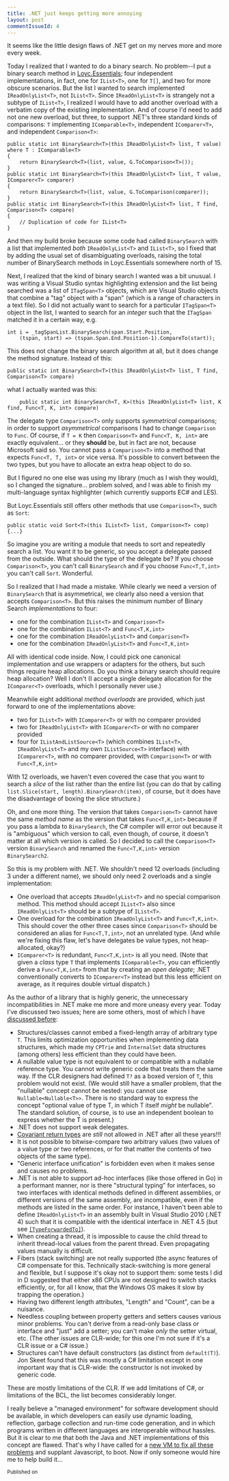 ```yaml
---
title: .NET just keeps getting more annoying
layout: post
commentIssueId: 4
---
```

It seems like the little design flaws of .NET get on my nerves more and more every week.

Today I realized that I wanted to do a binary search. No problem--I put a binary search method in [Loyc.Essentials](https://github.com/qwertie/Loyc/tree/master/Src/Loyc.Essentials); four independent implementations, in fact, one for `IList<T>`, one for `T[]`, and two for more obscure scenarios. But the list I wanted to search implemented `IReadOnlyList<T>`, not `IList<T>`. Since `IReadOnlyList<T>` is strangely not a subtype of `IList<T>`, I realized I would have to add another overload with a verbatim copy of the existing implementation. And of course I'd need to add not one new overload, but three, to support .NET's three standard kinds of comparisons: `T` implementing `IComparable<T>`, independent `IComparer<T>`, and independent `Comparison<T>`:

    public static int BinarySearch<T>(this IReadOnlyList<T> list, T value) where T : IComparable<T>
    {
        return BinarySearch<T>(list, value, G.ToComparison<T>());
    }
    public static int BinarySearch<T>(this IReadOnlyList<T> list, T value, IComparer<T> comparer)
    {
        return BinarySearch<T>(list, value, G.ToComparison(comparer));
    }
    public static int BinarySearch<T>(this IReadOnlyList<T> list, T find, Comparison<T> compare)
    {
        // Duplication of code for IList<T>
    }

And then my build broke because some code had called `BinarySearch` with a list that implemented _both_ `IReadOnlyList<T>` and `IList<T>`, so I fixed that by adding the usual set of disambiguating overloads, raising the total number of BinarySearch methods in Loyc.Essentials somewhere north of 15.

Next, I realized that the kind of binary search I wanted was a bit unusual. I was writing a Visual Studio syntax highlighting extension and the list being searched was a list of `ITagSpan<T>` objects, which are Visual Studio objects that combine a "tag" object with a "span" (which is a range of characters in a text file). So I did not actually want to search for a particular `ITagSpan<T>` object in the list, I wanted to search for an _integer_ such that the `ITagSpan` matched it in a certain way, e.g.

    int i = _tagSpanList.BinarySearch(span.Start.Position, 
        (tspan, start) => (tspan.Span.End.Position-1).CompareTo(start));

This does not change the binary search algorithm at all, but it does change the method signature. Instead of this:

    public static int BinarySearch<T>(this IReadOnlyList<T> list, T find, Comparison<T> compare)

what I actually wanted was this:

		public static int BinarySearch<T, K>(this IReadOnlyList<T> list, K find, Func<T, K, int> compare)

The delegate type `Comparison<T>` only supports _symmetrical_ comparisons; in order to support _asymmetrical_ comparisons I had to change `Comparison` to `Func`. Of course, if `T = K` then `Comparison<T>` and `Func<T, K, int>` are exactly equivalent... or they __should__ be, but in fact are not, because Microsoft said so. You cannot pass a `Comparison<T>` into a method that expects `Func<T, T, int>` or vice versa. It's possible to convert between the two types, but you have to allocate an extra heap object to do so.

But I figured no one else was using my library (much as I wish they would), so I changed the signature... problem solved, and I was able to finish my multi-language syntax highlighter (which currently supports EC# and LES).

But Loyc.Essentials still offers other methods that use `Comparison<T>`, such as `Sort`:

    public static void Sort<T>(this IList<T> list, Comparison<T> comp) {...}

So imagine you are writing a module that needs to sort and repeatedly search a list. You want it to be generic, so you accept a delegate passed from the outside. What should the type of the delegate be? If you choose `Comparison<T>`, you can't call `BinarySearch` and if you choose `Func<T,T,int>` you can't call `Sort`. Wonderful.

So I realized that I had made a mistake. While clearly we need a version of `BinarySearch` that is asymmetrical, we clearly also need a version that accepts `Comparison<T>`. But this raises the minimum number of Binary Search _implementations_ to four:

- one for the combination `IList<T>` and `Comparison<T>`
- one for the combination `IList<T>` and `Func<T,K,int>`
- one for the combination `IReadOnlyList<T>` and `Comparison<T>`
- one for the combination `IReadOnlyList<T>` and `Func<T,K,int>`

All with identical code inside. Now, I could pick one canonical implementation and use wrappers or adapters for the others, but such things require heap allocations. Do you think a binary search should require heap allocation? Well I don't (I accept a single delegate allocation for the `IComparer<T>` overloads, which I personally never use.)

Meanwhile eight additional _method overloads_ are provided, which just forward to one of the implementations above:

- two for `IList<T>` with `IComparer<T>` or with no comparer provided
- two for `IReadOnlyList<T>` with `IComparer<T>` or with no comparer provided
- four for `IListAndListSource<T>` (which combines `IList<T>`, `IReadOnlyList<T>` and my own `IListSource<T>` interface) with `IComparer<T>`, with no comparer provided, with `Comparison<T>` or with `Func<T,K,int>`

With 12 overloads, we haven't even covered the case that you want to search a _slice_ of the list rather than the entire list (you can do that by calling `list.Slice(start, length).BinarySearch(item)`, of course, but it does have the disadvantage of boxing the slice structure.)

Oh, and one more thing. The version that takes `Comparison<T>` cannot have the same _method name_ as the version that takes `Func<T,K,int>` because if you pass a lambda to `BinarySearch`, the C# compiler will error out because it is "ambiguous" which version to call, even though, of course, it doesn't matter at all which version is called. So I decided to call the `Comparison<T>` version `BinarySearch` and renamed the `Func<T,K,int>` version `BinarySearch2`.

So this is my problem with .NET. We shouldn't need 12 overloads (including 3 under a different name), we should only need 2 overloads and a single implementation:

- One overload that accepts `IReadOnlyList<T>` and no special comparison method. This method should accept `IList<T>` also since `IReadOnlyList<T>` should be a subtype of `IList<T>`.
- One overload for the combination `IReadOnlyList<T>` and `Func<T,K,int>`. This should cover the other three cases since `Comparison<T>` should be considered an alias for `Func<T,T,int>`, not an unrelated type. (And while we're fixing this flaw, let's have delegates be value types, not heap-allocated, okay?)
- `IComparer<T>` is redundant, `Func<T,K,int>` is all you need. (Note that given a _class_ type `T` that implements `IComparable<T>`, you can efficiently derive a `Func<T,K,int>` from that by creating an _open delegate_; .NET conventionally converts to `IComparer<T>` instead but this less efficient on average, as it requires double virtual dispatch.)

As the author of a library that is highly generic, the unnecessary incompatibilities in .NET make me more and more uneasy every year. Today I've discussed two issues; here are some others, most of which I have [discussed before](http://loyc.net/2012/design-flaws-in-net.html):

- Structures/classes cannot embed a fixed-length array of arbitrary type `T`. This limits optimization opportunities when implementing data structures, which made my `CPTrie` and `InternalSet` data structures (among others) less efficient than they could have been.
- A nullable value type is not equivalent to or compatible with a nullable reference type. You cannot write generic code that treats them the same way. If the CLR designers had defined `T?` as a boxed version of `T`, this problem would not exist. (We would still have a smaller problem, that the "nullable" concept cannot be nested: you cannot use `Nullable<Nullable<T>>`. There is no standard way to express the concept "optional value of type T, in which T itself _might_ be nullable". The standard solution, of course, is to use an independent boolean to express whether the T is present.)
- .NET does not support weak delegates.
- [Covariant return types](http://blogs.msdn.com/b/cyrusn/archive/2004/12/08/278661.aspx) are _still_ not allowed in .NET after all these years!!!
- It is not possible to bitwise-compare two arbitrary values (two values of a value type _or_ two references, or for that matter the contents of two objects of the same type).
- "Generic interface unification" is forbidden even when it makes sense and causes no problems.
- .NET is not able to support ad-hoc interfaces (like those offered in Go) in a performant manner, nor is there "structural typing" for interfaces, so two interfaces with identical methods defined in different assemblies, or different versions of the same assembly, are incompatible, even if the methods are listed in the same order. For instance, I haven't been able to define `IReadOnlyList<T>` in an assembly built in Visual Studio 2010 (.NET 4) such that it is compatible with the identical interface in .NET 4.5 (but see [`[TypeForwardedTo]`](http://msdn.microsoft.com/en-us/library/system.runtime.compilerservices.typeforwardedtoattribute%28v=vs.110%29.aspx)).
- When creating a thread, it is impossible to cause the child thread to inherit thread-local values from the parent thread. Even propagating values manually is difficult.
- Fibers (stack switching) are not really supported (the async features of C# compensate for this. Technically stack-switching is more general and flexible, but I suppose it's okay not to support them: some tests I did in D suggested that either x86 CPUs are not designed to switch stacks efficiently, or, for all I know, that the Windows OS makes it slow by trapping the operation.)
- Having two different length attributes, "Length" and "Count", can be a nuisance.
- Needless coupling between property getters and setters causes various minor problems. You can't derive from a read-only base class or interface and "just" add a setter; you can't make _only_ the setter virtual, etc. (The other issues are CLR-wide; for this one I'm not sure if it's a CLR issue or a C# issue.)
- Structures can't have default constructors (as distinct from `default(T)`). Jon Skeet found that this was mostly a C# limitation except in one important way that is CLR-wide: the constructor is not invoked by generic code.

These are mostly limitations of the CLR. If we add limitations of C#, or limitations of the BCL, the list becomes considerably longer.

I really believe a "managed environment" for software development should be available, in which developers can easily use dynamic loading, reflection, garbage collection and run-time code generation, and in which programs written in different languages are interoperable without hassles. But it is clear to me that both the Java and .NET implementations of this concept are flawed. That's why I have called for a [new VM to fix all these problems](/2014/open-letter.html) and supplant Javascript, to boot. Now if only someone would hire me to help build it...

<small>Published on <a href="http://www.codeproject.com/script/Articles/BlogArticleList.aspx?amid=3453924" rel="tag" style="display:none">CodeProject</a></small>